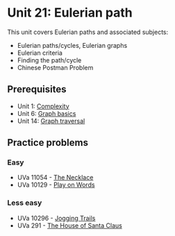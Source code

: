 # Unit 21: Eulerian path
This unit covers Eulerian paths and associated subjects:
- Eulerian paths/cycles, Eulerian graphs
- Eulerian criteria
- Finding the path/cycle
- Chinese Postman Problem

## Prerequisites
- Unit 1: [Complexity](../01-complexity)
- Unit 6: [Graph basics](../06-graph-basics)
- Unit 14: [Graph traversal](../14-graph-traversal)

## Practice problems

### Easy
- UVa 11054 - [The Necklace](https://uva.onlinejudge.org/index.php?option=com_onlinejudge&Itemid=8&category=24&page=show_problem&problem=995)
- UVa 10129 - [Play on Words](https://uva.onlinejudge.org/index.php?option=com_onlinejudge&Itemid=8&category=24&page=show_problem&problem=1070)

### Less easy
- UVa 10296 - [Jogging Trails](https://uva.onlinejudge.org/index.php?option=com_onlinejudge&Itemid=8&category=24&page=show_problem&problem=1237)
- UVa 291 - [The House of Santa Claus](https://uva.onlinejudge.org/index.php?option=com_onlinejudge&Itemid=8&category=24&page=show_problem&problem=227)
